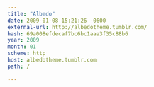 ```yaml
---
title: "Albedo"
date: 2009-01-08 15:21:26 -0600
external-url: http://albedotheme.tumblr.com/
hash: 69a008efdecaf7bc6bc1aaa3f35c88b6
year: 2009
month: 01
scheme: http
host: albedotheme.tumblr.com
path: /

---
```



